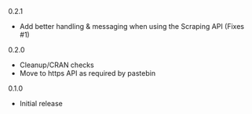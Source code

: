 0.2.1
* Add better handling & messaging when using the Scraping API (Fixes #1)

0.2.0
* Cleanup/CRAN checks
* Move to https API as required by pastebin

0.1.0 
* Initial release
